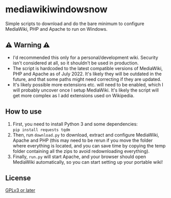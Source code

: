 # mediawikiwindowsnow
Simple scripts to download and do the bare minimum to configure MediaWiki, PHP and Apache to run on Windows.

## ⚠️ Warning ⚠️
* I'd recommended this only for a personal/development wiki. Security isn't considered at all, so it shouldn't be used in production.
* The script is hardcoded to the latest compatible versions of MediaWiki, PHP and Apache as of July 2022. It's likely they will be outdated in the future, and that some paths might need correcting if they are updated.
* It's likely possible more extensions etc. will need to be enabled, which I will probably uncover once I setup MediaWiki. It's likely the script will get more complex as I add extensions used on Wikipedia.

## How to use
1. First, you need to install Python 3 and some dependencies:  
`pip install requests tqdm`
3. Then, run `download.py` to download, extract and configure MediaWiki, Apache and PHP (this may need to be rerun if you move the folder where everything is located, and you can save time by copying the temp folder containing all the zips to avoid redownloading everything).
4. Finally, `run.py` will start Apache, and your browser should open MediaWiki automatically, so you can start setting up your portable wiki!

## License
[GPLv3 or later](LICENSE.txt)